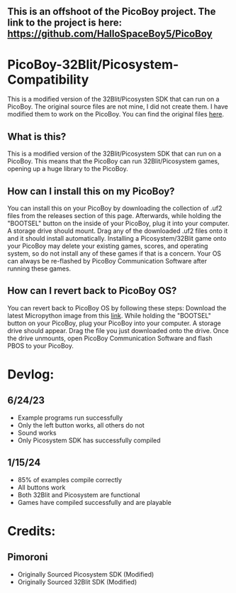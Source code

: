 ## This is an offshoot of the PicoBoy project. The link to the project is here: https://github.com/HalloSpaceBoy5/PicoBoy

# PicoBoy-32Blit/Picosystem-Compatibility
This is a modified version of the 32Blit/Picosysten SDK that can run on a PicoBoy. The original source files are not mine, I did not create them. I have modified them to work on the PicoBoy. You can find the original files [here](https://github.com/pimoroni/picosystem/tree/main).

## What is this?
This is a modified version of the 32Blit/Picosystem SDK that can run on a PicoBoy. This means that the PicoBoy can run 32Blit/Picosystem games, opening up a huge library to the PicoBoy. 

## How can I install this on my PicoBoy?
You can install this on your PicoBoy by downloading the collection of .uf2 files from the releases section of this page. Afterwards, while holding the "BOOTSEL" button on the inside of your PicoBoy, plug it into your computer. A storage drive should mount. Drag any of the downloaded .uf2 files onto it and it should install automatically. Installing a Picosystem/32Blit game onto your PicoBoy may delete your existing games, scores, and operating system, so do not install any of these games if that is a concern. Your OS can always be re-flashed by PicoBoy Communication Software after running these games.

## How can I revert back to PicoBoy OS?
You can revert back to PicoBoy OS by following these steps: Download the latest Micropython image from this [link](https://micropython.org/download/rp2-pico/). While holding the "BOOTSEL" button on your PicoBoy, plug your PicoBoy into your computer. A storage drive should appear. Drag the file you just downloaded onto the drive. Once the drive unmounts, open PicoBoy Communication Software and flash PBOS to your PicoBoy.

# Devlog:
## 6/24/23
- Example programs run successfully
- Only the left button works, all others do not
- Sound works
- Only Picosystem SDK has successfully compiled

## 1/15/24
- 85% of examples compile correctly
- All buttons work
- Both 32Blit and Picosystem are functional
- Games have compiled successfully and are playable

# Credits:
## Pimoroni
- Originally Sourced Picosystem SDK (Modified)
- Originally Sourced 32Blit SDK (Modified)
